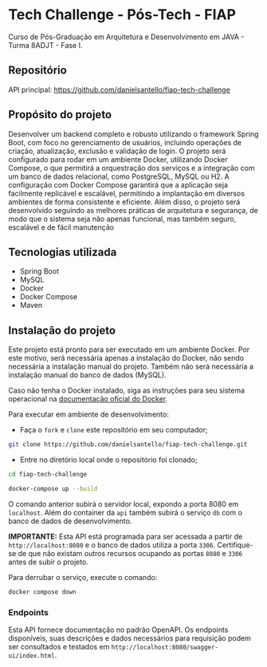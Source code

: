 # Tech Challenge - Pós-Tech - FIAP

Curso de Pós-Graduação em Arquitetura e Desenvolvimento em JAVA - Turma 8ADJT - Fase I.

## Repositório

API principal:
https://github.com/danielsantello/fiap-tech-challenge

## Propósito do projeto

Desenvolver um backend completo e robusto utilizando o framework Spring Boot, com foco no gerenciamento de usuários, incluindo operações de criação, atualização, exclusão e validação de login. O projeto será configurado para rodar em um ambiente Docker, utilizando Docker Compose, o que permitirá a orquestração dos serviços e a integração com um banco de dados relacional, como PostgreSQL, MySQL ou H2. A configuração com Docker Compose garantirá que a aplicação seja facilmente replicável e escalável, permitindo a implantação em diversos ambientes de forma consistente e eficiente. Além disso, o projeto será desenvolvido seguindo as melhores práticas de arquitetura e segurança, de modo que o sistema seja não apenas funcional, mas também seguro, escalável e de fácil manutenção

## Tecnologias utilizada

* Spring Boot
* MySQL
* Docker
* Docker Compose
* Maven

## Instalação do projeto

Este projeto está pronto para ser executado em um ambiente Docker. Por este motivo, será necessária apenas a instalação do Docker, não sendo necessária a instalação manual do projeto. Também não será necessária a instalação manual do banco de dados (MySQL).

Caso não tenha o Docker instalado, siga as instruções para seu sistema operacional na [documentação oficial do Docker](https://docs.docker.com/get-docker/).

Para executar em ambiente de desenvolvimento:

* Faça o `fork` e `clone` este repositório em seu computador;

``` bash
git clone https://github.com/danielsantello/fiap-tech-challenge.git
```

* Entre no diretório local onde o repositório foi clonado;

``` bash
cd fiap-tech-challenge
```

``` bash
docker-compose up --build
```

O comando anterior subirá o servidor local, expondo a porta 8080 em `localhost`. Além do container da `api` também subirá o serviço `db` com o banco de dados de desenvolvimento.

**IMPORTANTE:** Esta API está programada para ser acessada a partir de `http://localhost:8080` e o banco de dados utiliza a porta `3306`. Certifique-se de que não existam outros recursos ocupando as portas `8080` e `3306` antes de subir o projeto.

Para derrubar o serviço, execute o comando:

``` bash
docker compose down
```

### Endpoints

Esta API fornece documentação no padrão OpenAPI.
Os endpoints disponíveis, suas descrições e dados necessários para requisição podem ser consultados e testados em `http://localhost:8080/swagger-ui/index.html`.

